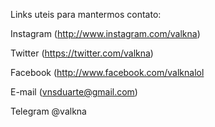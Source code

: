 Links uteis para mantermos contato:

Instagram (http://www.instagram.com/valkna)

Twitter (https://twitter.com/valkna)

Facebook (http://www.facebook.com/valknalol

E-mail (vnsduarte@gmail.com)

Telegram @valkna


